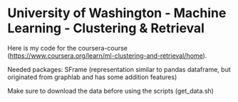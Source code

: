 # University of Washington - Machine Learning - Clustering & Retrieval
Here is my code for the coursera-course (https://www.coursera.org/learn/ml-clustering-and-retrieval/home). 

Needed packages: SFrame (representation similar to pandas dataframe, but originated from graphlab and has some addition features)

Make sure to download the data before using the scripts (get_data.sh)
